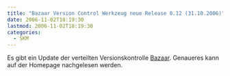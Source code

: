 ```yaml
---
title: "Bazaar Version Control Werkzeug neue Release 0.12 (31.10.2006)"
date: 2006-11-02T18:19:30
lastmod: 2006-11-02T18:19:30
categories:
  - SKM
---
```

Es gibt ein Update der verteilten Versionskontrolle [Bazaar](http://bazaar-vcs.org "Bazaar"). Genaueres kann auf der Homepage nachgelesen werden.
